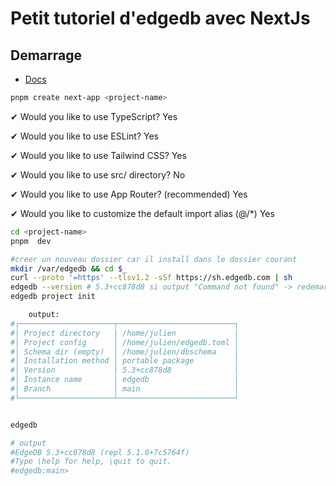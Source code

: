 # Petit tutoriel d'edgedb avec NextJs

## Demarrage

- [Docs](https://docs.edgedb.com/guides/tutorials/nextjs_app_router)

```bash
pnpm create next-app <project-name>
```

✔ Would you like to use TypeScript? Yes

✔ Would you like to use ESLint? Yes

✔ Would you like to use Tailwind CSS? Yes

✔ Would you like to use src/ directory? No

✔ Would you like to use App Router? (recommended) Yes

✔ Would you like to customize the default import alias (@/\*) Yes

```bash
cd <project-name>
pnpm  dev
```

```bash
#creer un nouveau dossier car il install dans le dossier courant
mkdir /var/edgedb && cd $_
curl --proto '=https' --tlsv1.2 -sSf https://sh.edgedb.com | sh
edgedb --version # 5.3+cc878d8 si output "Command not found" -> redemarrer bash
edgedb project init

    output:
#┌─────────────────────┬──────────────────────────┐
#│ Project directory   │ /home/julien             │
#│ Project config      │ /home/julien/edgedb.toml │
#│ Schema dir (empty)  │ /home/julien/dbschema    │
#│ Installation method │ portable package         │
#│ Version             │ 5.3+cc878d8              │
#│ Instance name       │ edgedb                   │
#│ Branch              │ main                     │
#└─────────────────────┴──────────────────────────┘


edgedb

# output
#EdgeDB 5.3+cc878d8 (repl 5.1.0+7c5764f)
#Type \help for help, \quit to quit.
#edgedb:main>
```
